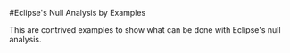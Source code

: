 #Eclipse's Null Analysis by Examples

This are contrived examples to show what can be done with Eclipse's null analysis.
